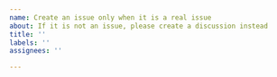 ```yaml
---
name: Create an issue only when it is a real issue
about: If it is not an issue, please create a discussion instead
title: ''
labels: ''
assignees: ''

---
```


<!--
我们调整了创建 issue 的策略，仅在它确实是个 issue 的时候再创建 issue，其它情况请稳步到 Discussion 区创建 discussion.

- 这些是 issue: 明确的bug，非预期的结果，安全风险等
- 这些不是 issue: 咨询如何实现某一功能，讨论想法等

We have changed the policy of creating issues, please make sure that it is indeed an issue before creating it, in other cases, please go to Discussion tab to create a discussion.
- These are issues: clear bugs, unexpected results, security risks, etc.
- These are not issues: consultation on how to implement a certain function, discussion of new ideas, etc.

-->
